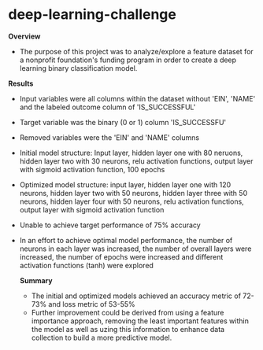 # deep-learning-challenge

**Overview**
- The purpose of this project was to analyze/explore a feature dataset for a nonprofit foundation's funding program in order to create a deep learning binary classification model.

**Results**
- Input variables were all columns within the dataset without 'EIN', 'NAME' and the labeled outcome column of 'IS_SUCCESSFUL'
- Target variable was the binary (0 or 1) column 'IS_SUCCESSFU'
- Removed variables were the 'EIN' and 'NAME' columns
- Initial model structure: Input layer, hidden layer one with 80 neruons, hidden layer two with 30 neurons, relu activation functions, output layer with sigmoid activation function, 100 epochs
- Optimized model structure: input layer, hidden layer one with 120 neurons, hidden layer two with 50 neurons, hidden layer three with 50 neurons, hidden layer four with 50 neurons, relu activation functions, output layer with sigmoid activation function
- Unable to achieve target performance of 75% accuracy
- In an effort to achieve optimal model performance, the number of neurons in each layer was increased, the number of overall layers were increased, the number of epochs were increased and different activation functions (tanh) were explored

  **Summary**
  - The initial and optimized models achieved an accuracy metric of 72-73% and loss metric of 53-55%
  - Further improvement could be derived from using a feature importance approach, removing the least important features within the model as well as uzing this information to enhance data collection to build a more predictive model.
